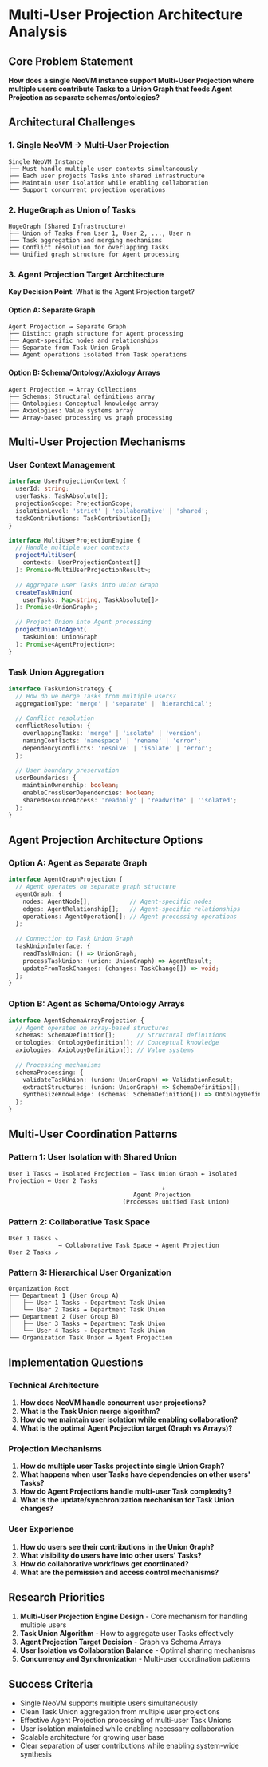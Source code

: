 # Multi-User Projection Architecture Analysis

## Core Problem Statement

**How does a single NeoVM instance support Multi-User Projection where multiple users contribute Tasks to a Union Graph that feeds Agent Projection as separate schemas/ontologies?**

## Architectural Challenges

### 1. Single NeoVM → Multi-User Projection
```
Single NeoVM Instance
├── Must handle multiple user contexts simultaneously
├── Each user projects Tasks into shared infrastructure  
├── Maintain user isolation while enabling collaboration
└── Support concurrent projection operations
```

### 2. HugeGraph as Union of Tasks
```
HugeGraph (Shared Infrastructure)
├── Union of Tasks from User 1, User 2, ..., User n
├── Task aggregation and merging mechanisms
├── Conflict resolution for overlapping Tasks
└── Unified graph structure for Agent processing
```

### 3. Agent Projection Target Architecture
**Key Decision Point**: What is the Agent Projection target?

#### Option A: Separate Graph
```
Agent Projection → Separate Graph
├── Distinct graph structure for Agent processing
├── Agent-specific nodes and relationships
├── Separate from Task Union Graph
└── Agent operations isolated from Task operations
```

#### Option B: Schema/Ontology/Axiology Arrays
```
Agent Projection → Array Collections
├── Schemas: Structural definitions array
├── Ontologies: Conceptual knowledge array  
├── Axiologies: Value systems array
└── Array-based processing vs graph processing
```

## Multi-User Projection Mechanisms

### User Context Management
```typescript
interface UserProjectionContext {
  userId: string;
  userTasks: TaskAbsolute[];
  projectionScope: ProjectionScope;
  isolationLevel: 'strict' | 'collaborative' | 'shared';
  taskContributions: TaskContribution[];
}

interface MultiUserProjectionEngine {
  // Handle multiple user contexts
  projectMultiUser(
    contexts: UserProjectionContext[]
  ): Promise<MultiUserProjectionResult>;
  
  // Aggregate user Tasks into Union Graph
  createTaskUnion(
    userTasks: Map<string, TaskAbsolute[]>
  ): Promise<UnionGraph>;
  
  // Project Union into Agent processing
  projectUnionToAgent(
    taskUnion: UnionGraph
  ): Promise<AgentProjection>;
}
```

### Task Union Aggregation
```typescript
interface TaskUnionStrategy {
  // How do we merge Tasks from multiple users?
  aggregationType: 'merge' | 'separate' | 'hierarchical';
  
  // Conflict resolution
  conflictResolution: {
    overlappingTasks: 'merge' | 'isolate' | 'version';
    namingConflicts: 'namespace' | 'rename' | 'error';
    dependencyConflicts: 'resolve' | 'isolate' | 'error';
  };
  
  // User boundary preservation
  userBoundaries: {
    maintainOwnership: boolean;
    enableCrossUserDependencies: boolean;
    sharedResourceAccess: 'readonly' | 'readwrite' | 'isolated';
  };
}
```

## Agent Projection Architecture Options

### Option A: Agent as Separate Graph
```typescript
interface AgentGraphProjection {
  // Agent operates on separate graph structure
  agentGraph: {
    nodes: AgentNode[];           // Agent-specific nodes
    edges: AgentRelationship[];   // Agent-specific relationships
    operations: AgentOperation[]; // Agent processing operations
  };
  
  // Connection to Task Union Graph
  taskUnionInterface: {
    readTaskUnion: () => UnionGraph;
    processTaskUnion: (union: UnionGraph) => AgentResult;
    updateFromTaskChanges: (changes: TaskChange[]) => void;
  };
}
```

### Option B: Agent as Schema/Ontology Arrays
```typescript
interface AgentSchemaArrayProjection {
  // Agent operates on array-based structures
  schemas: SchemaDefinition[];      // Structural definitions
  ontologies: OntologyDefinition[]; // Conceptual knowledge  
  axiologies: AxiologyDefinition[]; // Value systems
  
  // Processing mechanisms
  schemaProcessing: {
    validateTaskUnion: (union: UnionGraph) => ValidationResult;
    extractStructures: (union: UnionGraph) => SchemaDefinition[];
    synthesizeKnowledge: (schemas: SchemaDefinition[]) => OntologyDefinition[];
  };
}
```

## Multi-User Coordination Patterns

### Pattern 1: User Isolation with Shared Union
```
User 1 Tasks → Isolated Projection → Task Union Graph ← Isolated Projection ← User 2 Tasks
                                           ↓
                                   Agent Projection
                                (Processes unified Task Union)
```

### Pattern 2: Collaborative Task Space
```
User 1 Tasks ↘
              → Collaborative Task Space → Agent Projection
User 2 Tasks ↗
```

### Pattern 3: Hierarchical User Organization
```
Organization Root
├── Department 1 (User Group A)
│   ├── User 1 Tasks → Department Task Union
│   └── User 2 Tasks → Department Task Union
├── Department 2 (User Group B)
│   ├── User 3 Tasks → Department Task Union
│   └── User 4 Tasks → Department Task Union
└── Organization Task Union → Agent Projection
```

## Implementation Questions

### Technical Architecture
1. **How does NeoVM handle concurrent user projections?**
2. **What is the Task Union merge algorithm?**
3. **How do we maintain user isolation while enabling collaboration?**
4. **What is the optimal Agent Projection target (Graph vs Arrays)?**

### Projection Mechanisms
1. **How do multiple user Tasks project into single Union Graph?**
2. **What happens when user Tasks have dependencies on other users' Tasks?**
3. **How do Agent Projections handle multi-user Task complexity?**
4. **What is the update/synchronization mechanism for Task Union changes?**

### User Experience
1. **How do users see their contributions in the Union Graph?**
2. **What visibility do users have into other users' Tasks?**
3. **How do collaborative workflows get coordinated?**
4. **What are the permission and access control mechanisms?**

## Research Priorities

1. **Multi-User Projection Engine Design** - Core mechanism for handling multiple users
2. **Task Union Algorithm** - How to aggregate user Tasks effectively
3. **Agent Projection Target Decision** - Graph vs Schema Arrays
4. **User Isolation vs Collaboration Balance** - Optimal sharing mechanisms
5. **Concurrency and Synchronization** - Multi-user coordination patterns

## Success Criteria

- Single NeoVM supports multiple users simultaneously
- Clean Task Union aggregation from multiple user projections
- Effective Agent Projection processing of multi-user Task Unions
- User isolation maintained while enabling necessary collaboration
- Scalable architecture for growing user base
- Clear separation of user contributions while enabling system-wide synthesis
